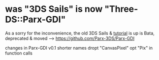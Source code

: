 # was "3DS Sails" is now "Three-DS::Parx-GDI" 
As a sorry for the inconvenience, the old 3DS Sails &amp; [tutorial](http://flying-dutchmen.github.io/3DS-Sails) is up
is Bata, deprecated & moved --> https://github.com/Parx-3DS/Parx-GDI

changes in Parx-GDI v0.1
shorter names dropt "CanvasPixel" opt "Pix" in function calls 

